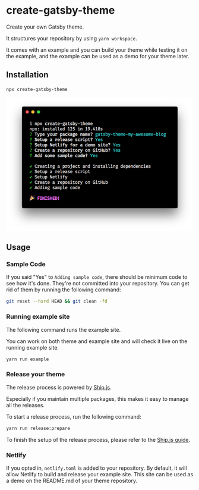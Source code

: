 # create-gatsby-theme

Create your own Gatsby theme.

It structures your repository by using `yarn workspace`.

It comes with an example and you can build your theme while testing it on the example, and the example can be used as a demo for your theme later.

## Installation

```bash
npx create-gatsby-theme
```

![Preview](./assets/screenshot-short.png)

## Usage

### Sample Code

If you said "Yes" to `Adding sample code`, there should be minimum code to see how it's done. They're not committed into your repository. You can get rid of them by running the following command:

```bash
git reset --hard HEAD && git clean -fd
```

### Running example site

The following command runs the example site.

You can work on both theme and example site and will check it live on the running example site.

```bash
yarn run example
```

### Release your theme

The release process is powered by [Ship.js](https://github.com/algolia/shipjs).

Especially if you maintain multiple packages, this makes it easy to manage all the releases.

To start a release process, run the following command:

```bash
yarn run release:prepare
```

To finish the setup of the release process, please refer to the [Ship.js guide](https://github.com/algolia/shipjs/blob/master/GUIDE.md#automate-part-3-shipjs-trigger-on-your-ci).

### Netlify

If you opted in, `netlify.toml` is added to your repository. By default, it will allow Netlify to build and release your example site. This site can be used as a demo on the README.md of your theme repository.
